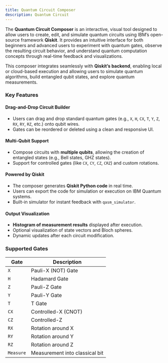 ```yaml
---
title: Quantum Circuit Composer
description: Quantum Circuit 
---
```


The **Quantum Circuit Composer** is an interactive, visual tool designed to allow users to create, edit, and simulate quantum circuits using IBM’s open-source framework **Qiskit**. It provides an intuitive interface for both beginners and advanced users to experiment with quantum gates, observe the resulting circuit behavior, and understand quantum computation concepts through real-time feedback and visualizations.

This composer integrates seamlessly with **Qiskit’s backend**, enabling local or cloud-based execution and allowing users to simulate quantum algorithms, build entangled qubit states, and explore quantum measurements.


### Key Features

#### Drag-and-Drop Circuit Builder

* Users can drag and drop standard quantum gates (e.g., `X`, `H`, `CX`, `T`, `Y`, `Z`, `RX`, `RY`, `RZ`, etc.) onto qubit wires.
* Gates can be reordered or deleted using a clean and responsive UI.

#### Multi-Qubit Support

* Compose circuits with **multiple qubits**, allowing the creation of entangled states (e.g., Bell states, GHZ states).
* Support for controlled gates (like `CX`, `CY`, `CZ`, `CRZ`) and custom rotations.

#### Powered by Qiskit

* The composer generates **Qiskit Python code** in real time.
* Users can export the code for simulation or execution on IBM Quantum systems.
* Built-in simulator for instant feedback with `qasm_simulator`.

#### Output Visualization

* **Histogram of measurement results** displayed after execution.
* Optional visualization of state vectors and Bloch spheres.
* Dynamic updates after each circuit modification.

### Supported Gates

| Gate      | Description                    |
| --------- | ------------------------------ |
| `X`       | Pauli-X (NOT) Gate             |
| `H`       | Hadamard Gate                  |
| `Z`       | Pauli-Z Gate                   |
| `Y`       | Pauli-Y Gate                   |
| `T`       | T Gate                         |
| `CX`      | Controlled-X (CNOT)            |
| `CZ`      | Controlled-Z                   |
| `RX`      | Rotation around X              |
| `RY`      | Rotation around Y              |
| `RZ`      | Rotation around Z              |
| `Measure` | Measurement into classical bit |

